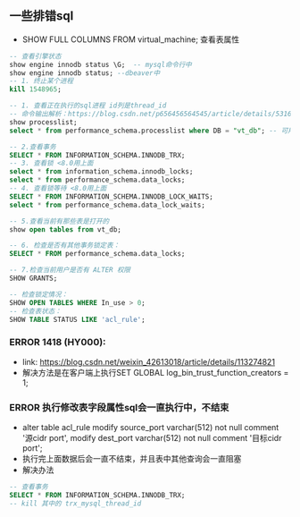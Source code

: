 ## 一些排错sql
- SHOW FULL COLUMNS FROM virtual_machine;  查看表属性
```sql
-- 查看引擎状态
show engine innodb status \G;  -- mysql命令行中
show engine innodb status; --dbeaver中
-- 1. 终止某个进程
kill 1548965;

-- 1. 查看正在执行的sql进程 id列是thread_id 
-- 命令输出解析：https://blog.csdn.net/p656456564545/article/details/53169565
show processlist;
select * from performance_schema.processlist where DB = "vt_db"; -- 可用这个代替

-- 2.查看事务
SELECT * FROM INFORMATION_SCHEMA.INNODB_TRX;
-- 3. 查看锁 <8.0用上面
select * from information_schema.innodb_locks;
select * from performance_schema.data_locks;
-- 4. 查看锁等待 <8.0用上面
SELECT * FROM INFORMATION_SCHEMA.INNODB_LOCK_WAITS; 
select * from performance_schema.data_lock_waits;

-- 5.查看当前有那些表是打开的
show open tables from vt_db;

-- 6. 检查是否有其他事务锁定表：
SELECT * FROM performance_schema.data_locks;

-- 7.检查当前用户是否有 ALTER 权限
SHOW GRANTS;

-- 检查锁定情况：
SHOW OPEN TABLES WHERE In_use > 0;
-- 检查表状态：
SHOW TABLE STATUS LIKE 'acl_rule';
```

### ERROR 1418 (HY000):
- link: https://blog.csdn.net/weixin_42613018/article/details/113274821
- 解决方法是在客户端上执行SET GLOBAL log_bin_trust_function_creators = 1;

### ERROR 执行修改表字段属性sql会一直执行中，不结束
- alter table acl_rule modify source_port varchar(512) not null comment '源cidr port',  modify dest_port varchar(512) not null comment '目标cidr port';
- 执行完上面数据后会一直不结束，并且表中其他查询会一直阻塞
- 解决办法
```sql
-- 查看事务
SELECT * FROM INFORMATION_SCHEMA.INNODB_TRX;
-- kill 其中的 trx_mysql_thread_id
```
